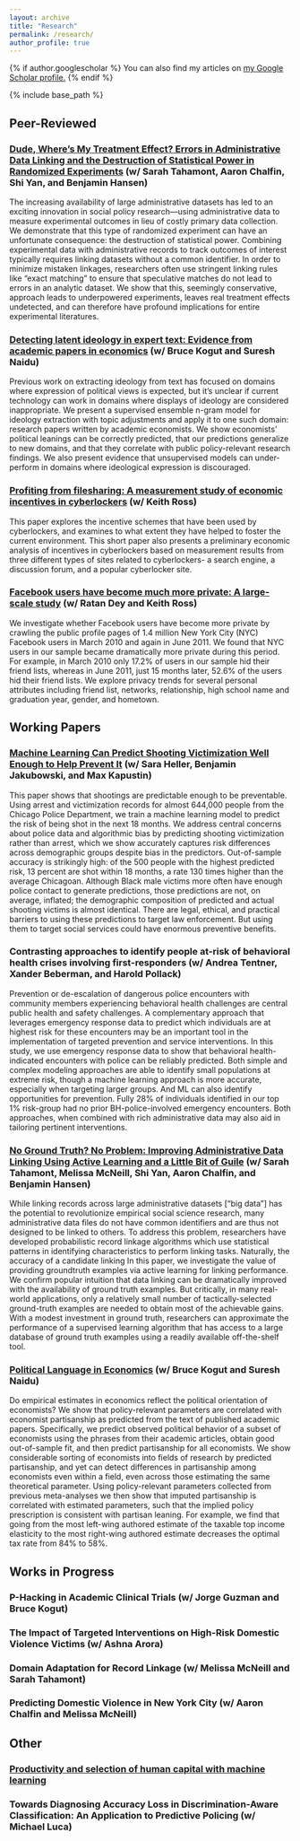 ```yaml
---
layout: archive
title: "Research"
permalink: /research/
author_profile: true
---
```


{% if author.googlescholar %}
  You can also find my articles on <u><a href="{{author.googlescholar}}">my Google Scholar profile</a>.</u>
{% endif %}

{% include base_path %}



## Peer-Reviewed
### [Dude, Where’s My Treatment Effect? Errors in Administrative Data Linking and the Destruction of Statistical Power in Randomized Experiments](https://link.springer.com/article/10.1007/s10940-020-09461-x) (w/ Sarah Tahamont, Aaron Chalfin, Shi Yan, and Benjamin Hansen)
The increasing availability of large administrative datasets has led to an exciting innovation in social policy research—using administrative data to measure experimental outcomes in lieu of costly primary data collection. We demonstrate that this type of randomized experiment can have an unfortunate consequence: the destruction of statistical power. Combining experimental data with administrative records to track outcomes of interest typically requires linking datasets without a common identifier. In order to minimize mistaken linkages, researchers often use stringent linking rules like “exact matching” to ensure that speculative matches do not lead to errors in an analytic dataset. We show that this, seemingly conservative, approach leads to underpowered experiments, leaves real treatment effects undetected, and can therefore have profound implications for entire experimental literatures.

### [Detecting latent ideology in expert text: Evidence from academic papers in economics](https://aclanthology.org/D14-1191.pdf) (w/ Bruce Kogut and Suresh Naidu)
Previous work on extracting ideology from text has focused on domains where expression of political views is expected, but it’s unclear if current technology can work in domains where displays of ideology are considered inappropriate. We present a supervised ensemble n-gram model for ideology extraction with topic adjustments and apply it to one such domain: research papers written by academic economists. We show economists’ political leanings can be correctly predicted, that our predictions generalize to new domains, and that they correlate with public policy-relevant research findings. We also present evidence that unsupervised models can under-perform in domains where ideological expression is discouraged.
 

###  [Profiting from filesharing: A measurement study of economic incentives in cyberlockers](https://ieeexplore.ieee.org/abstract/document/6335811/) (w/ Keith Ross)
This paper explores the incentive schemes that have been used by cyberlockers, and examines to what extent they have helped to foster the current environment. This short paper also presents a preliminary economic analysis of incentives in cyberlockers based on measurement results from three different types of sites related to cyberlockers- a search engine, a discussion forum, and a popular cyberlocker site.


### [Facebook users have become much more private: A large-scale study](https://ieeexplore.ieee.org/iel5/6192378/6197445/06197508.pdf) (w/ Ratan Dey and Keith Ross)
We investigate whether Facebook users have become more private by crawling the public profile pages of 1.4 million New York City (NYC) Facebook users in March 2010 and again in June 2011. We found that NYC users in our sample became dramatically more private during this period. For example, in March 2010 only 17.2% of users in our sample hid their friend lists, whereas in June 2011, just 15 months later, 52.6% of the users hid their friend lists. We explore privacy trends for several personal attributes including friend list, networks, relationship, high school name and graduation year, gender, and hometown.


## Working Papers

###  [Machine Learning Can Predict Shooting Victimization Well Enough to Help Prevent It](https://www.nber.org/papers/w30170) (w/ Sara Heller, Benjamin Jakubowski, and Max Kapustin)
This paper shows that shootings are predictable enough to be preventable. Using arrest and victimization records for almost 644,000 people from the Chicago Police Department, we train a machine learning model to predict the risk of being shot in the next 18 months. We address central concerns about police data and algorithmic bias by predicting shooting victimization rather than arrest, which we show accurately captures risk differences across demographic groups despite bias in the predictors. Out-of-sample accuracy is strikingly high: of the 500 people with the highest predicted risk, 13 percent are shot within 18 months, a rate 130 times higher than the average Chicagoan. Although Black male victims more often have enough police contact to generate predictions, those predictions are not, on average, inflated; the demographic composition of predicted and actual shooting victims is almost identical. There are legal, ethical, and practical barriers to using these predictions to target law enforcement. But using them to target social services could have enormous preventive benefits.

###  Contrasting approaches to identify people at-risk of behavioral health  crises involving first-responders (w/ Andrea Tentner, Xander Beberman, and Harold Pollack)
Prevention or de-escalation of dangerous police encounters with community members experiencing behavioral health challenges are central public health and safety challenges. A complementary approach that leverages emergency response data to predict which individuals are at highest risk for these encounters may be an important tool in the implementation of targeted prevention and service interventions. In this study, we use emergency response data to show that behavioral health-indicated encounters with police can be reliably predicted. Both simple and complex modeling approaches are able to identify small populations at extreme risk, though a machine learning approach is more accurate, especially when targeting larger groups. And ML can also identify opportunities for prevention. Fully 28% of individuals identified in our top 1% risk-group had no prior BH-police-involved emergency encounters. Both approaches, when combined with rich administrative data may also aid in tailoring pertinent interventions.

###  [No Ground Truth? No Problem: Improving Administrative Data Linking Using Active Learning and a Little Bit of Guile](http://achalfin.weebly.com/uploads/8/5/4/8/8548116/a_little_bit_of_guile.pdf) (w/ Sarah Tahamont, Melissa McNeill, Shi Yan, Aaron Chalfin, and Benjamin Hansen)
While linking records across large administrative datasets [“big data”] has the potential to revolutionize empirical social science research, many administrative data files do not have common identifiers and are thus not designed to be linked to others. To address this problem, researchers have developed probabilistic record linkage algorithms which use statistical patterns in identifying characteristics to perform linking tasks. Naturally, the accuracy of a candidate linking  In this paper, we investigate the value of providing groundtruth examples via active learning for linking performance. We confirm popular intuition that data linking can be dramatically improved with the availability of ground truth examples. But critically, in many real-world applications, only a relatively small number of tactically-selected ground-truth examples are needed to obtain most of the achievable gains. With a modest investment in ground truth, researchers can approximate the performance of a supervised learning algorithm that has access to a large database of ground truth examples using a readily available off-the-shelf tool.

###  [Political Language in Economics](https://papers.ssrn.com/sol3/papers.cfm?abstract_id=2535453) (w/ Bruce Kogut and Suresh Naidu)
Do empirical estimates in economics reflect the political orientation of economists? We show that policy-relevant parameters are correlated with economist partisanship as predicted from the text of published academic papers. Specifically, we predict observed political behavior of a subset of economists using the phrases from their academic articles, obtain good out-of-sample fit, and then predict partisanship for all economists. We show considerable sorting of economists into fields of research by predicted partisanship, and yet can detect differences in partisanship among economists even within a field, even across those estimating the same theoretical parameter. Using policy-relevant parameters collected from previous meta-analyses we then show that imputed partisanship is correlated with estimated parameters, such that the implied policy prescription is consistent with partisan leaning. For example, we find that going from the most left-wing authored estimate of the taxable top income elasticity to the most right-wing authored estimate decreases the optimal tax rate from 84% to 58%.


## Works in Progress
###  P-Hacking in Academic Clinical Trials (w/ Jorge Guzman and Bruce Kogut)

###  The Impact of Targeted Interventions on High-Risk Domestic Violence Victims (w/ Ashna Arora)
 
###  Domain Adaptation for Record Linkage (w/ Melissa McNeill and Sarah Tahamont)

###  Predicting Domestic Violence in New York City (w/ Aaron Chalfin and Melissa McNeill)

## Other
### [Productivity and selection of human capital with machine learning](https://www.aeaweb.org/articles?id=10.1257/aer.p20161029)

### Towards Diagnosing Accuracy Loss in Discrimination-Aware Classification: An Application to Predictive Policing (w/ Michael Luca)